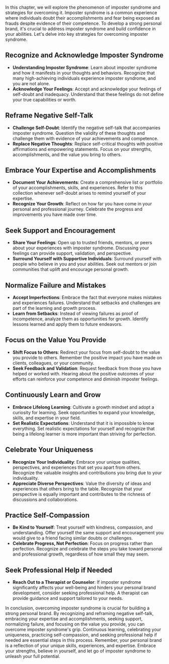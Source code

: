 
In this chapter, we will explore the phenomenon of imposter syndrome and strategies for overcoming it. Imposter syndrome is a common experience where individuals doubt their accomplishments and fear being exposed as frauds despite evidence of their competence. To develop a strong personal brand, it's crucial to address imposter syndrome and build confidence in your abilities. Let's delve into key strategies for overcoming imposter syndrome.

Recognize and Acknowledge Imposter Syndrome
-------------------------------------------

* **Understanding Imposter Syndrome**: Learn about imposter syndrome and how it manifests in your thoughts and behaviors. Recognize that many high-achieving individuals experience imposter syndrome, and you are not alone.
* **Acknowledge Your Feelings**: Accept and acknowledge your feelings of self-doubt and inadequacy. Understand that these feelings do not define your true capabilities or worth.

Reframe Negative Self-Talk
--------------------------

* **Challenge Self-Doubt**: Identify the negative self-talk that accompanies imposter syndrome. Question the validity of these thoughts and challenge them with evidence of your achievements and competence.
* **Replace Negative Thoughts**: Replace self-critical thoughts with positive affirmations and empowering statements. Focus on your strengths, accomplishments, and the value you bring to others.

Embrace Your Expertise and Accomplishments
------------------------------------------

* **Document Your Achievements**: Create a comprehensive list or portfolio of your accomplishments, skills, and experiences. Refer to this collection whenever self-doubt arises to remind yourself of your expertise.
* **Recognize Your Growth**: Reflect on how far you have come in your personal and professional journey. Celebrate the progress and improvements you have made over time.

Seek Support and Encouragement
------------------------------

* **Share Your Feelings**: Open up to trusted friends, mentors, or peers about your experiences with imposter syndrome. Discussing your feelings can provide support, validation, and perspective.
* **Surround Yourself with Supportive Individuals**: Surround yourself with people who believe in you and your abilities. Seek out mentors or join communities that uplift and encourage personal growth.

Normalize Failure and Mistakes
------------------------------

* **Accept Imperfections**: Embrace the fact that everyone makes mistakes and experiences failures. Understand that setbacks and challenges are part of the learning and growth process.
* **Learn from Setbacks**: Instead of viewing failures as proof of incompetence, analyze them as opportunities for growth. Identify lessons learned and apply them to future endeavors.

Focus on the Value You Provide
------------------------------

* **Shift Focus to Others**: Redirect your focus from self-doubt to the value you provide to others. Remember the positive impact you have made on clients, colleagues, or your community.
* **Seek Feedback and Validation**: Request feedback from those you have helped or worked with. Hearing about the positive outcomes of your efforts can reinforce your competence and diminish imposter feelings.

Continuously Learn and Grow
---------------------------

* **Embrace Lifelong Learning**: Cultivate a growth mindset and adopt a curiosity for learning. Seek opportunities to expand your knowledge, skills, and expertise in your field.
* **Set Realistic Expectations**: Understand that it is impossible to know everything. Set realistic expectations for yourself and recognize that being a lifelong learner is more important than striving for perfection.

Celebrate Your Uniqueness
-------------------------

* **Recognize Your Individuality**: Embrace your unique qualities, perspectives, and experiences that set you apart from others. Recognize the valuable insights and contributions you bring due to your individuality.
* **Appreciate Diverse Perspectives**: Value the diversity of ideas and experiences that others bring to the table. Recognize that your perspective is equally important and contributes to the richness of discussions and collaborations.

Practice Self-Compassion
------------------------

* **Be Kind to Yourself**: Treat yourself with kindness, compassion, and understanding. Offer yourself the same support and encouragement you would give to a friend facing similar doubts or challenges.
* **Celebrate Progress, Not Perfection**: Focus on progress rather than perfection. Recognize and celebrate the steps you take toward personal and professional growth, regardless of how small they may seem.

Seek Professional Help if Needed
--------------------------------

* **Reach Out to a Therapist or Counselor**: If imposter syndrome significantly affects your well-being and hinders your personal brand development, consider seeking professional help. A therapist can provide guidance and support tailored to your needs.

In conclusion, overcoming imposter syndrome is crucial for building a strong personal brand. By recognizing and reframing negative self-talk, embracing your expertise and accomplishments, seeking support, normalizing failure, and focusing on the value you provide, you can overcome imposter syndrome's grip. Continuous learning, celebrating your uniqueness, practicing self-compassion, and seeking professional help if needed are essential steps in this process. Remember, your personal brand is a reflection of your unique skills, experiences, and expertise. Embrace your strengths, believe in yourself, and let go of imposter syndrome to unleash your full potential.
